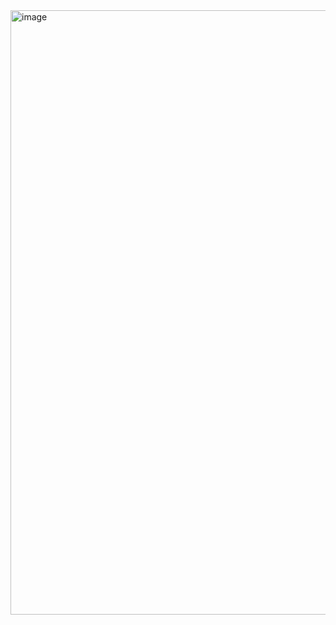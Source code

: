 
<img width="1725" height="967" alt="image" src="https://github.com/user-attachments/assets/d349f54b-ef97-413c-a4ab-1a446ef92296" />
